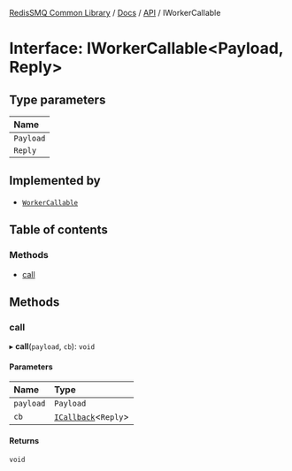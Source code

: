 [RedisSMQ Common Library](../../../README.md) / [Docs](../../README.md) / [API](../README.md) / IWorkerCallable

# Interface: IWorkerCallable\<Payload, Reply\>

## Type parameters

| Name |
| :------ |
| `Payload` |
| `Reply` |

## Implemented by

- [`WorkerCallable`](../classes/WorkerCallable.md)

## Table of contents

### Methods

- [call](IWorkerCallable.md#call)

## Methods

### call

▸ **call**(`payload`, `cb`): `void`

#### Parameters

| Name | Type |
| :------ | :------ |
| `payload` | `Payload` |
| `cb` | [`ICallback`](ICallback.md)\<`Reply`\> |

#### Returns

`void`
